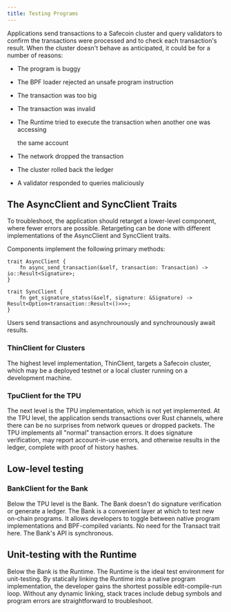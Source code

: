 ```yaml
---
title: Testing Programs
---
```


Applications send transactions to a Safecoin cluster and query validators to confirm the transactions were processed and to check each transaction's result. When the cluster doesn't behave as anticipated, it could be for a number of reasons:

- The program is buggy
- The BPF loader rejected an unsafe program instruction
- The transaction was too big
- The transaction was invalid
- The Runtime tried to execute the transaction when another one was accessing

  the same account

- The network dropped the transaction
- The cluster rolled back the ledger
- A validator responded to queries maliciously

## The AsyncClient and SyncClient Traits

To troubleshoot, the application should retarget a lower-level component, where fewer errors are possible. Retargeting can be done with different implementations of the AsyncClient and SyncClient traits.

Components implement the following primary methods:

```text
trait AsyncClient {
    fn async_send_transaction(&self, transaction: Transaction) -> io::Result<Signature>;
}

trait SyncClient {
    fn get_signature_status(&self, signature: &Signature) -> Result<Option<transaction::Result<()>>>;
}
```

Users send transactions and asynchrounously and synchrounously await results.

### ThinClient for Clusters

The highest level implementation, ThinClient, targets a Safecoin cluster, which may be a deployed testnet or a local cluster running on a development machine.

### TpuClient for the TPU

The next level is the TPU implementation, which is not yet implemented. At the TPU level, the application sends transactions over Rust channels, where there can be no surprises from network queues or dropped packets. The TPU implements all "normal" transaction errors. It does signature verification, may report account-in-use errors, and otherwise results in the ledger, complete with proof of history hashes.

## Low-level testing

### BankClient for the Bank

Below the TPU level is the Bank. The Bank doesn't do signature verification or generate a ledger. The Bank is a convenient layer at which to test new on-chain programs. It allows developers to toggle between native program implementations and BPF-compiled variants. No need for the Transact trait here. The Bank's API is synchronous.

## Unit-testing with the Runtime

Below the Bank is the Runtime. The Runtime is the ideal test environment for unit-testing. By statically linking the Runtime into a native program implementation, the developer gains the shortest possible edit-compile-run loop. Without any dynamic linking, stack traces include debug symbols and program errors are straightforward to troubleshoot.
